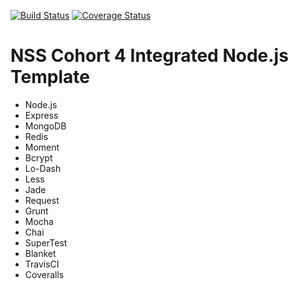 [![Build Status](https://travis-ci.org/adamthede/addcontxt-local-test2.svg?branch=master)](https://travis-ci.org/adamthede/addcontxt-local-test2)
[![Coverage Status](https://coveralls.io/repos/adamthede/addcontxt-local-test2/badge.png)](https://coveralls.io/r/adamthede/addcontxt-local-test2)

NSS Cohort 4 Integrated Node.js Template
========================================

- Node.js
- Express
- MongoDB
- Redis
- Moment
- Bcrypt
- Lo-Dash
- Less
- Jade
- Request
- Grunt
- Mocha
- Chai
- SuperTest
- Blanket
- TravisCI
- Coveralls

